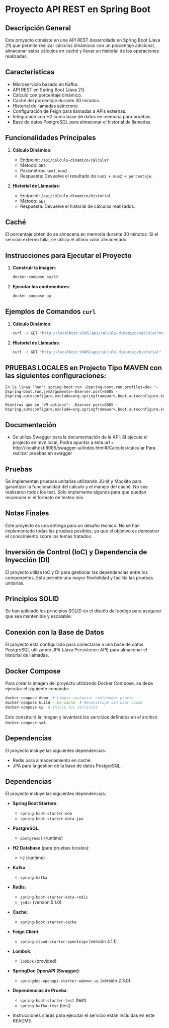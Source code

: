 # Proyecto API REST en Spring Boot

## Descripción General
Este proyecto consiste en una API REST desarrollada en Spring Boot (Java 21) que permite realizar cálculos dinámicos con un porcentaje adicional, almacenar estos cálculos en caché y llevar un historial de las operaciones realizadas.

## Características
- Microservicio basado en Kafka.
- API REST en Spring Boot (Java 21).
- Cálculo con porcentaje dinámico.
- Caché del porcentaje durante 30 minutos.
- Historial de llamadas asíncrono.
- Configuración de Feign para llamadas a APIs externas.
- Integración con H2 como base de datos en memoria para pruebas.
- Base de datos PostgreSQL para almacenar el historial de llamadas.

## Funcionalidades Principales
1. **Cálculo Dinámico**:
   - Endpoint: `/api/calculo-dinamico/calcular`
   - Método: `GET`
   - Parámetros: `num1`, `num2`
   - Respuesta: Devuelve el resultado de `num1 + num2 + porcentaje`.

2. **Historial de Llamadas**:
   - Endpoint: `/api/calculo-dinamico/historial`
   - Método: `GET`
   - Respuesta: Devuelve el historial de cálculos realizados.

## Caché
El porcentaje obtenido se almacena en memoria durante 30 minutos. Si el servicio externo falla, se utiliza el último valor almacenado.

## Instrucciones para Ejecutar el Proyecto
1. **Construir la imagen**:
   ```bash
   docker-compose build
   ```
2. **Ejecutar los contenedores**:
   ```bash
   docker-compose up
   ```

## Ejemplos de Comandos `curl`
1. **Cálculo Dinámico**:
   ```bash
   curl -X GET "http://localhost:8085/api/calculo-dinamico/calcular?num1=10&num2=20"
   ```

2. **Historial de Llamadas**:
   ```bash
   curl -X GET "http://localhost:8085/api/calculo-dinamico/historial"
   ```
   
## PRUEBAS LOCALES en Projecto Tipo MAVEN con las siguientes configuraciones:
    En la linea "Run": spring-boot:run -Dspring-boot.run.profiles=dev "-Dspring-boot.run.jvmArguments=-Dserver.port=8085 -Dspring.autoconfigure.exclude=org.springframework.boot.autoconfigure.kafka.KafkaAutoConfiguration"
 
    Mientras que en "VM options": -Dserver.port=8085 -Dspring.autoconfigure.exclude=org.springframework.boot.autoconfigure.kafka.KafkaAutoConfiguration

## Documentación
- Se utiliza Swagger para la documentación de la API.
  SI ejecuta el projecto en mvn local, Podra apuntar a esta url = http://localhost:8085/swagger-ui/index.html#/Calculos/calcular
  Para realizar pruebas en swagger


## Pruebas
Se implementan pruebas unitarias utilizando JUnit y Mockito para garantizar la funcionalidad del cálculo y el manejo del caché.
No sea realizaron todos los test. Solo implemente algunos para que puedan reconocer el el formato de testeo mio 

## Notas Finales
Este proyecto es una entrega para un desafío técnico. No se han implementado todas las pruebas posibles, ya que el objetivo es demostrar el conocimiento sobre los temas tratados.

## Inversión de Control (IoC) y Dependencia de Inyección (DI)
El proyecto utiliza IoC y DI para gestionar las dependencias entre los componentes. Esto permite una mayor flexibilidad y facilita las pruebas unitarias.

## Principios SOLID
Se han aplicado los principios SOLID en el diseño del código para asegurar que sea mantenible y escalable:

## Conexión con la Base de Datos
El proyecto está configurado para conectarse a una base de datos PostgreSQL utilizando JPA (Java Persistence API) para almacenar el historial de llamadas.

## Docker Compose
Para crear la imagen del proyecto utilizando Docker Compose, se debe ejecutar el siguiente comando:
```bash
docker-compose down  # Limpia cualquier contenedor previo
docker-compose build --no-cache  # Reconstruye sin usar caché
docker-compose up  # Inicia los servicios
```
Esto construirá la imagen y levantará los servicios definidos en el archivo `docker-compose.yml`.

## Dependencias
El proyecto incluye las siguientes dependencias:
- Redis para almacenamiento en caché.
- JPA para la gestión de la base de datos PostgreSQL.

## Dependencias
El proyecto incluye las siguientes dependencias:
- **Spring Boot Starters**:
  - `spring-boot-starter-web`
  - `spring-boot-starter-data-jpa`
- **PostgreSQL**:
  - `postgresql` (runtime)
- **H2 Database** (para pruebas locales):
  - `h2` (runtime)
- **Kafka**:
  - `spring-kafka`
- **Redis**:
  - `spring-boot-starter-data-redis`
  - `jedis` (versión 5.1.0)
- **Cache**:
  - `spring-boot-starter-cache`
- **Feign Client**:
  - `spring-cloud-starter-openfeign` (versión 4.1.1)
- **Lombok**:
  - `lombok` (provided)
- **SpringDoc OpenAPI (Swagger)**:
  - `springdoc-openapi-starter-webmvc-ui` (versión 2.3.0)
- **Dependencias de Prueba**:
  - `spring-boot-starter-test` (test)
  - `spring-kafka-test` (test)

- Instrucciones claras para ejecutar el servicio están incluidas en este README.
